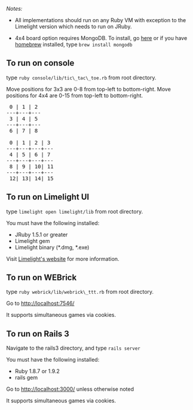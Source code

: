 *Notes:*

* All implementations should run on any Ruby VM with exception to the Limelight version which needs to run on JRuby.

* 4x4 board option requires MongoDB.  To install, go [here](http://www.mongodb.org/downloads) or if you have [homebrew](http://github.com/mxcl/homebrew) installed, type `brew install mongodb`

To run on console
---------------

type `ruby console/lib/tic\_tac\_toe.rb` from root directory.

Move positions for 3x3 are 0-8 from top-left to bottom-right.
Move positions for 4x4 are 0-15 from top-left to bottom-right.

<pre>
 0 | 1 | 2
---+---+---
 3 | 4 | 5
---+---+---
 6 | 7 | 8

 0 | 1 | 2 | 3
---+---+---+---
 4 | 5 | 6 | 7
---+---+---+---
 8 | 9 | 10| 11
---+---+---+---
 12| 13| 14| 15
</pre>

To run on Limelight UI
----------------------

type `limelight open limelight/lib` from root directory.

You must have the following installed:

* JRuby 1.5.1 or greater
* Limelight gem
* Limelight binary (*.dmg, *.exe)

Visit [Limelight's website](http://limelight.8thlight.com/main/download) for more information.

To run on WEBrick
-----------------------

type `ruby webrick/lib/webrick\_ttt.rb` from root directory.

Go to [http://localhost:7546/](http://localhost:7546/)

It supports simultaneous games via cookies.


To run on Rails 3
-----------------------

Navigate to the rails3 directory, and type `rails server`

You must have the following installed:

* Ruby 1.8.7 or 1.9.2
* rails gem

Go to [http://localhost:3000/](http://localhost:3000/) unless otherwise noted

It supports simultaneous games via cookies.
